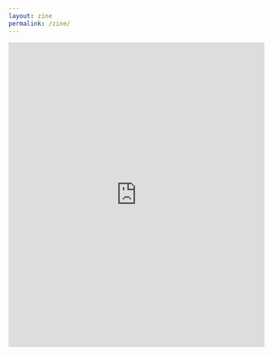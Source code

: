 ```yaml
---
layout: zine
permalink: /zine/
---
```


<iframe allowfullscreen="allowfullscreen" scrolling="no" class="fp-iframe" style="border: 0px; width: 100%; height: 600px;" src="https://heyzine.com/flip-book/da8d6633d6.html"></iframe>

